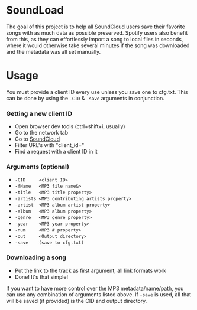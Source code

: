 # SoundLoad
The goal of this project is to help all SoundCloud users save their favorite songs with as much data as possible preserved. Spotify users also benefit from this, as they can effortlessly import a song to local files in seconds, where it would otherwise take several minutes if the song was downloaded and the metadata was all set manually.

# Usage
You must provide a client ID every use unless you save one to cfg.txt. This can be done by using the ```-CID``` & ```-save``` arguments in conjunction.

### Getting a new client ID
- Open browser dev tools (ctrl+shift+i, usually)
- Go to the network tab
- Go to [SoundCloud](https://soundcloud.com)
- Filter URL's with "client_id="
- Find a request with a client ID in it

### Arguments (optional)
- ```-CID     <client ID>```
- ```-fName   <MP3 file name&>```
- ```-title   <MP3 title property>```
- ```-artists <MP3 contributing artists property>```
- ```-artist  <MP3 album artist property>```
- ```-album   <MP3 album property>```
- ```-genre   <MP3 genre property>```
- ```-year    <MP3 year property>```
- ```-num     <MP3 # property>```
- ```-out     <Output directory>```
- ```-save    (save to cfg.txt)```

### Downloading a song
- Put the link to the track as first argument, all link formats work
- Done! It's that simple!

If you want to have more control over the MP3 metadata/name/path, you can use any combination of arguments listed above. If ```-save``` is used, all that will be saved (if provided) is the CID and output directory.